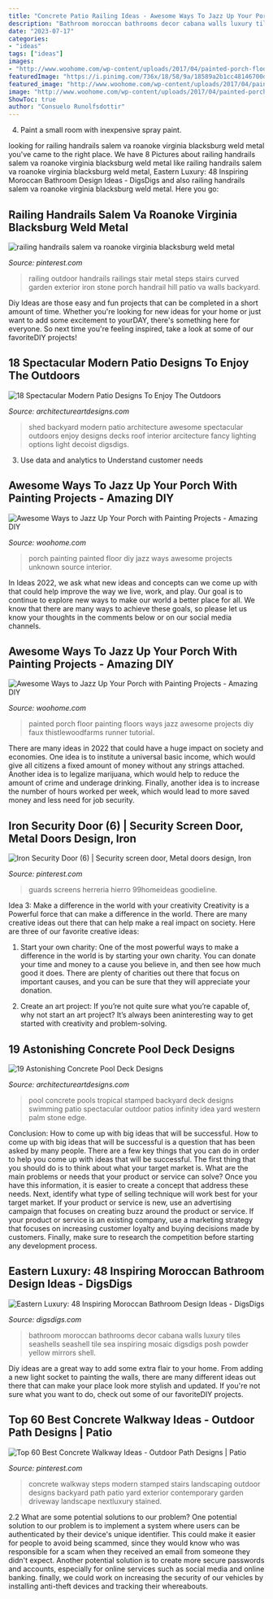 ```yaml
---
title: "Concrete Patio Railing Ideas - Awesome Ways To Jazz Up Your Porch With Painting Projects"
description: "Bathroom moroccan bathrooms decor cabana walls luxury tiles seashells seashell tile sea inspiring mosaic digsdigs posh powder yellow mirrors shell"
date: "2023-07-17"
categories:
- "ideas"
tags: ["ideas"]
images:
- "http://www.woohome.com/wp-content/uploads/2017/04/painted-porch-floor-2.jpg"
featuredImage: "https://i.pinimg.com/736x/18/58/9a/18589a2b1cc48146700dc6ca5047cf00.jpg"
featured_image: "http://www.woohome.com/wp-content/uploads/2017/04/painted-porch-floor-2.jpg"
image: "http://www.woohome.com/wp-content/uploads/2017/04/painted-porch-floor-13.jpg"
ShowToc: true
author: "Consuelo Runolfsdottir"
---
```



4. Paint a small room with inexpensive spray paint.

	

		
looking for railing handrails salem va roanoke virginia blacksburg weld metal you've came to the right place. We have 8 Pictures about railing handrails salem va roanoke virginia blacksburg weld metal like railing handrails salem va roanoke virginia blacksburg weld metal, Eastern Luxury: 48 Inspiring Moroccan Bathroom Design Ideas - DigsDigs and also railing handrails salem va roanoke virginia blacksburg weld metal. Here you go:
		
    
## Railing Handrails Salem Va Roanoke Virginia Blacksburg Weld Metal

<img loading=lazy src="https://i.pinimg.com/736x/76/82/65/768265bcabdf7054ce1820968e157ef9--iron-handrails-metal-railings.jpg" onerror="this.onerror=null;this.src='https://tse3.mm.bing.net/th?id=OIP.AWv4qFxZIKmbNuXEFiHBaAHaJ3&amp;pid=15.1';" alt="railing handrails salem va roanoke virginia blacksburg weld metal">

_Source: pinterest.com_

>railing outdoor handrails railings stair metal steps stairs curved garden exterior iron stone porch handrail hill patio va walls backyard. 

	

Diy Ideas are those easy and fun projects that can be completed in a short amount of time. Whether you're looking for new ideas for your home or just want to add some excitement to yourDAY, there's something here for everyone. So next time you're feeling inspired, take a look at some of our favoriteDIY projects!

    
## 18 Spectacular Modern Patio Designs To Enjoy The Outdoors

<img loading=lazy src="https://www.architectureartdesigns.com/wp-content/uploads/2016/06/18-Spectacular-Modern-Patio-Designs-To-Enjoy-The-Outdoors-10.jpg" onerror="this.onerror=null;this.src='https://tse2.mm.bing.net/th?id=OIP.5i0KzF19Vpvv3gqTdNu_XgHaJ3&amp;pid=15.1';" alt="18 Spectacular Modern Patio Designs To Enjoy The Outdoors">

_Source: architectureartdesigns.com_

>shed backyard modern patio architecture awesome spectacular outdoors enjoy designs decks roof interior arcitecture fancy lighting options light decoist digsdigs. 

	

3. Use data and analytics to Understand customer needs 

    
## Awesome Ways To Jazz Up Your Porch With Painting Projects - Amazing DIY

<img loading=lazy src="http://www.woohome.com/wp-content/uploads/2017/04/painted-porch-floor-2.jpg" onerror="this.onerror=null;this.src='https://tse1.mm.bing.net/th?id=OIP.rEyXdUngBpm0WiZv3IFipgHaLH&amp;pid=15.1';" alt="Awesome Ways to Jazz Up Your Porch with Painting Projects - Amazing DIY">

_Source: woohome.com_

>porch painting painted floor diy jazz ways awesome projects unknown source interior. 

	

In Ideas 2022, we ask what new ideas and concepts can we come up with that could help improve the way we live, work, and play. Our goal is to continue to explore new ways to make our world a better place for all. We know that there are many ways to achieve these goals, so please let us know your thoughts in the comments below or on our social media channels.

    
## Awesome Ways To Jazz Up Your Porch With Painting Projects - Amazing DIY

<img loading=lazy src="http://www.woohome.com/wp-content/uploads/2017/04/painted-porch-floor-13.jpg" onerror="this.onerror=null;this.src='https://tse4.mm.bing.net/th?id=OIP.G5Cke-FKHcw_IIULMeHIsAHaSG&amp;pid=15.1';" alt="Awesome Ways to Jazz Up Your Porch with Painting Projects - Amazing DIY">

_Source: woohome.com_

>painted porch floor painting floors ways jazz awesome projects diy faux thistlewoodfarms runner tutorial. 

	

There are many ideas in 2022 that could have a huge impact on society and economies. One idea is to institute a universal basic income, which would give all citizens a fixed amount of money without any strings attached. Another idea is to legalize marijuana, which would help to reduce the amount of crime and underage drinking. Finally, another idea is to increase the number of hours worked per week, which would lead to more saved money and less need for job security.

    
## Iron Security Door (6) | Security Screen Door, Metal Doors Design, Iron

<img loading=lazy src="https://i.pinimg.com/736x/18/58/9a/18589a2b1cc48146700dc6ca5047cf00.jpg" onerror="this.onerror=null;this.src='https://tse4.mm.bing.net/th?id=OIP.5SLhsW2dmsiUfrqhPpiV6wHaJ4&amp;pid=15.1';" alt="Iron Security Door (6) | Security screen door, Metal doors design, Iron">

_Source: pinterest.com_

>guards screens herreria hierro 99homeideas goodieline. 

	

Idea 3: Make a difference in the world with your creativity
Creativity is a Powerful force that can make a difference in the world. There are many creative ideas out there that can help make a real impact on society. Here are three of our favorite creative ideas:
1. Start your own charity: One of the most powerful ways to make a difference in the world is by starting your own charity. You can donate your time and money to a cause you believe in, and then see how much good it does. There are plenty of charities out there that focus on important causes, and you can be sure that they will appreciate your donation.

2. Create an art project: If you’re not quite sure what you’re capable of, why not start an art project? It’s always been aninteresting way to get started with creativity and problem-solving.

    
## 19 Astonishing Concrete Pool Deck Designs

<img loading=lazy src="https://www.architectureartdesigns.com/wp-content/uploads/2015/05/224.jpg" onerror="this.onerror=null;this.src='https://tse3.mm.bing.net/th?id=OIP.hz8XdupAuRg26gSm-rHr4AHaE8&amp;pid=15.1';" alt="19 Astonishing Concrete Pool Deck Designs">

_Source: architectureartdesigns.com_

>pool concrete pools tropical stamped backyard deck designs swimming patio spectacular outdoor patios infinity idea yard western palm stone edge. 

	

Conclusion: How to come up with big ideas that will be successful.
How to come up with big ideas that will be successful is a question that has been asked by many people. There are a few key things that you can do in order to help you come up with ideas that will be successful. The first thing that you should do is to think about what your target market is. What are the main problems or needs that your product or service can solve? Once you have this information, it is easier to create a concept that address these needs. Next, identify what type of selling technique will work best for your target market. If your product or service is new, use an advertising campaign that focuses on creating buzz around the product or service. If your product or service is an existing company, use a marketing strategy that focuses on increasing customer loyalty and buying decisions made by customers. Finally, make sure to research the competition before starting any development process.

    
## Eastern Luxury: 48 Inspiring Moroccan Bathroom Design Ideas - DigsDigs

<img loading=lazy src="http://www.digsdigs.com/photos/inspiring-moroccan-bathrooms-38-554x828.jpg" onerror="this.onerror=null;this.src='https://tse2.mm.bing.net/th?id=OIP.ztFj5iANwtjhbKZRf8cGYwHaLE&amp;pid=15.1';" alt="Eastern Luxury: 48 Inspiring Moroccan Bathroom Design Ideas - DigsDigs">

_Source: digsdigs.com_

>bathroom moroccan bathrooms decor cabana walls luxury tiles seashells seashell tile sea inspiring mosaic digsdigs posh powder yellow mirrors shell. 

	

Diy ideas are a great way to add some extra flair to your home. From adding a new light socket to painting the walls, there are many different ideas out there that can make your place look more stylish and updated. If you're not sure what you want to do, check out some of our favoriteDIY projects.

    
## Top 60 Best Concrete Walkway Ideas - Outdoor Path Designs | Patio

<img loading=lazy src="https://i.pinimg.com/736x/dd/71/1d/dd711de7535de0de6fb78b19db16538f.jpg" onerror="this.onerror=null;this.src='https://tse4.mm.bing.net/th?id=OIP.EsiYUaTfYskOsD_qKP65uwHaHN&amp;pid=15.1';" alt="Top 60 Best Concrete Walkway Ideas - Outdoor Path Designs | Patio">

_Source: pinterest.com_

>concrete walkway steps modern stamped stairs landscaping outdoor designs backyard path patio yard exterior contemporary garden driveway landscape nextluxury stained. 

	

2.2 What are some potential solutions to our problem?
One potential solution to our problem is to implement a system where users can be authenticated by their device's unique identifier. This could make it easier for people to avoid being scammed, since they would know who was responsible for a scam when they received an email from someone they didn't expect. Another potential solution is to create more secure passwords and accounts, especially for online services such as social media and online banking. finally, we could work on increasing the security of our vehicles by installing anti-theft devices and tracking their whereabouts.

